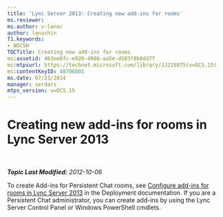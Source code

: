 ```yaml
---
title: 'Lync Server 2013: Creating new add-ins for rooms'
ms.reviewer: 
ms.author: v-lanac
author: lanachin
f1.keywords:
- NOCSH
TOCTitle: Creating new add-ins for rooms
ms:assetid: 463ee8fc-e920-4986-aa5e-d103f8b8dd7f
ms:mtpsurl: https://technet.microsoft.com/library/JJ215875(v=OCS.15)
ms:contentKeyID: 48706001
ms.date: 07/23/2014
manager: serdars
mtps_version: v=OCS.15
---
```


<div data-xmlns="http://www.w3.org/1999/xhtml">

<div class="topic" data-xmlns="http://www.w3.org/1999/xhtml" data-msxsl="urn:schemas-microsoft-com:xslt" data-cs="http://msdn.microsoft.com/">

<div data-asp="http://msdn2.microsoft.com/asp">

# Creating new add-ins for rooms in Lync Server 2013

</div>

<div id="mainSection">

<div id="mainBody">

<span> </span>

_**Topic Last Modified:** 2012-10-06_

To create Add-ins for Persistent Chat rooms, see [Configure add-ins for rooms in Lync Server 2013](lync-server-2013-configure-add-ins-for-rooms.md) in the Deployment documentation. If you are a Persistent Chat administrator, you can create add-ins by using the Lync Server Control Panel or Windows PowerShell cmdlets.

</div>

<span> </span>

</div>

</div>

</div>

